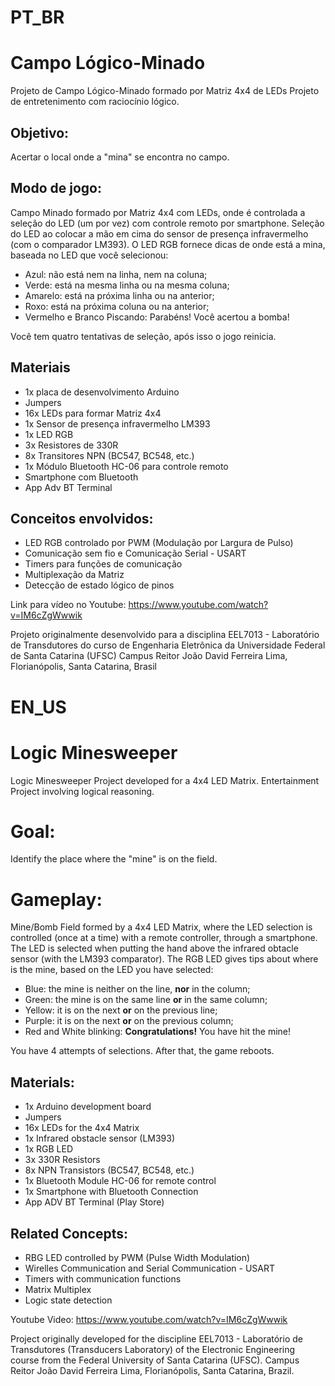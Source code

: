 # PT_BR
# Campo Lógico-Minado
Projeto de Campo Lógico-Minado formado por Matriz 4x4 de LEDs
Projeto de entretenimento com raciocínio lógico.

## Objetivo:
Acertar o local onde a "mina" se encontra no campo.

## Modo de jogo:
Campo Minado formado por Matriz 4x4 com LEDs, onde é controlada a seleção do LED (um por vez) com controle remoto por smartphone.
Seleção do LED ao colocar a mão em cima do sensor de presença infravermelho (com o comparador LM393). O LED RGB fornece dicas de onde está a mina, baseada no LED que você selecionou:

- Azul: não está nem na linha, nem na coluna;
- Verde: está na mesma linha ou na mesma coluna;
- Amarelo: está na próxima linha ou na anterior;
- Roxo: está na próxima coluna ou na anterior;
- Vermelho e Branco Piscando: Parabéns! Você acertou a bomba!

Você tem quatro tentativas de seleção, após isso o jogo reinicia.

## Materiais
- 1x placa de desenvolvimento Arduino
- Jumpers
- 16x LEDs para formar Matriz 4x4
- 1x Sensor de presença infravermelho LM393
- 1x LED RGB
- 3x Resistores de 330R
- 8x Transitores NPN (BC547, BC548, etc.)
- 1x Módulo Bluetooth HC-06 para controle remoto
- Smartphone com Bluetooth
- App Adv BT Terminal


## Conceitos envolvidos:

- LED RGB controlado por PWM (Modulação por Largura de Pulso)
- Comunicação sem fio e Comunicação Serial - USART
- Timers para funções de comunicação
- Multiplexação da Matriz
- Detecção de estado lógico de pinos

Link para vídeo no Youtube:
https://www.youtube.com/watch?v=IM6cZgWwwik


Projeto originalmente desenvolvido para a disciplina EEL7013 - Laboratório de Transdutores do curso de Engenharia Eletrônica da Universidade Federal de Santa Catarina (UFSC) Campus Reitor João David Ferreira Lima, Florianópolis, Santa Catarina, Brasil

# EN_US
# Logic Minesweeper
Logic Minesweeper Project developed for a 4x4 LED Matrix.
Entertainment Project involving logical reasoning.

# Goal:
Identify the place where the "mine" is on the field.

# Gameplay:
Mine/Bomb Field formed by a 4x4 LED Matrix, where the LED selection is controlled (once at a time) with a remote controller, through a smartphone. The LED is selected when putting the hand above the infrared obtacle sensor (with the LM393 comparator). The RGB LED gives tips about where is the mine, based on the LED you have selected:

- Blue: the mine is neither on the line, **nor** in the column;
- Green: the mine is on the same line **or** in the same column;
- Yellow: it is on the next **or** on the previous line;
- Purple: it is on the next **or** on the previous column;
- Red and White blinking: **Congratulations!** You have hit the mine!

You have 4 attempts of selections. After that, the game reboots.

## Materials:

- 1x Arduino development board
- Jumpers
- 16x LEDs for the 4x4 Matrix
- 1x Infrared obstacle sensor (LM393)
- 1x RGB LED
- 3x 330R Resistors
- 8x NPN Transistors (BC547, BC548, etc.)
- 1x Bluetooth Module HC-06 for remote control
- 1x Smartphone with Bluetooth Connection
- App ADV BT Terminal (Play Store)

## Related Concepts:

- RBG LED controlled by PWM (Pulse Width Modulation)
- Wirelles Communication and Serial Communication - USART
- Timers with communication functions
- Matrix Multiplex
- Logic state detection

Youtube Video:
https://www.youtube.com/watch?v=IM6cZgWwwik

Project originally developed for the discipline EEL7013 - Laboratório de Transdutores (Transducers Laboratory) of the Electronic Engineering course from the Federal University of Santa Catarina (UFSC). Campus Reitor João David Ferreira Lima, Florianópolis, Santa Catarina, Brazil.
